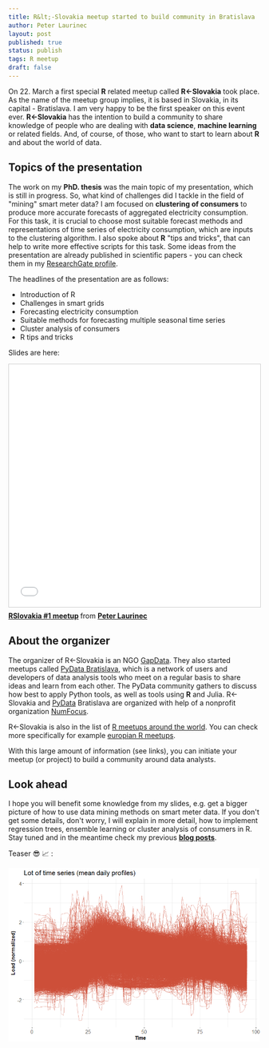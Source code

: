 ```yaml
---
title: R&lt;-Slovakia meetup started to build community in Bratislava
author: Peter Laurinec
layout: post
published: true
status: publish
tags: R meetup
draft: false
---
```

 
On 22. March a first special **R** related meetup called **R<-Slovakia** took place. As the name of the meetup group implies, it is based in Slovakia, in its capital - Bratislava. I am very happy to be the first speaker on this event ever. **R<-Slovakia** has the intention to build a community to share knowledge of people who are dealing with **data science**, **machine learning** or related fields. And, of course, of those, who want to start to learn about **R** and about the world of data.
 
## Topics of the presentation
 
The work on my **PhD. thesis** was the main topic of my presentation, which is still in progress. So, what kind of challenges did I tackle in the field of "mining" smart meter data? I am focused on **clustering of consumers** to produce more accurate forecasts of aggregated electricity consumption. For this task, it is crucial to choose most suitable forecast methods and representations of time series of electricity consumption, which are inputs to the clustering algorithm. I also spoke about **R** "tips and tricks", that can help to write more effective scripts for this task. Some ideas from the presentation are already published in scientific papers - you can check them in my [ResearchGate profile](https://www.researchgate.net/profile/Peter_Laurinec).
 
The headlines of the presentation are as follows:
 * Introduction of R
 * Challenges in smart grids
 * Forecasting electricity consumption
 * Suitable methods for forecasting multiple seasonal time series
 * Cluster analysis of consumers
 * R tips and tricks
 
Slides are here:
 
<iframe src="//www.slideshare.net/slideshow/embed_code/key/cNyRVN7RX9oe2y" width="595" height="485" frameborder="0" marginwidth="0" marginheight="0" scrolling="no" style="border:1px solid #CCC; border-width:1px; margin-bottom:5px; max-width: 100%;" allowfullscreen> </iframe> <div style="margin-bottom:5px"> <strong> <a href="//www.slideshare.net/PeterLaurinec/r-lt-slovakia-1-meetup" title="RSlovakia #1 meetup" target="_blank">RSlovakia #1 meetup</a> </strong> from <strong><a target="_blank" href="//www.slideshare.net/PeterLaurinec">Peter Laurinec</a></strong> </div>
 
## About the organizer
 
The organizer of R<-Slovakia is an NGO [GapData](https://gapdata.org). They also started meetups called [PyData Bratislava](https://github.com/GapData/PyDataBratislava), which is a network of users and developers of data analysis tools who meet on a regular basis to share ideas and learn from each other. The PyData community gathers to discuss how best to apply Python tools, as well as tools using **R** and Julia. R<-Slovakia and [PyData](https://www.meetup.com/pro/PyData/) Bratislava are organized with help of a nonprofit organization [NumFocus](http://www.numfocus.org/).
 
R<-Slovakia is also in the list of [R meetups around the world](https://github.com/jumpingrivers/meetingsR). You can check more specifically for example [europian R meetups](https://github.com/jumpingrivers/meetingsR/blob/master/02_useR_groups_europe.Rmd).
 
With this large amount of information (see links), you can initiate your meetup (or project) to build a community around data analysts.
 
## Look ahead
 
I hope you will benefit some knowledge from my slides, e.g. get a bigger picture of how to use data mining methods on smart meter data. If you don't get some details, don't worry, I will explain in more detail, how to implement regression trees, ensemble learning or cluster analysis of consumers in R. Stay tuned and in the meantime check my previous [**blog posts**](https://petolau.github.io/blog).
 
Teaser :sunglasses: :chart_with_upwards_trend: :
 
![](/images/post_4/lotofseries.png)
